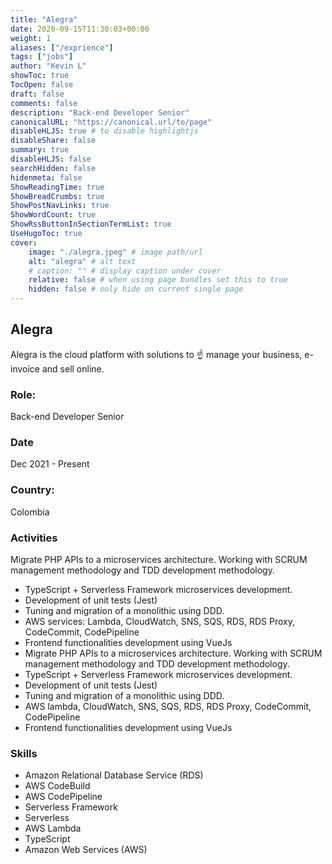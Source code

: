 ```yaml
---
title: "Alegra"
date: 2020-09-15T11:30:03+00:00
weight: 1
aliases: ["/exprience"]
tags: ["jobs"]
author: "Kevin L"
showToc: true
TocOpen: false
draft: false
comments: false
description: "Back-end Developer Senior"
canonicalURL: "https://canonical.url/to/page"
disableHLJS: true # to disable highlightjs
disableShare: false
summary: true
disableHLJS: false
searchHidden: false
hidenmeta: false
ShowReadingTime: true
ShowBreadCrumbs: true
ShowPostNavLinks: true
ShowWordCount: true
ShowRssButtonInSectionTermList: true
UseHugoToc: true
cover:
    image: "./alegra.jpeg" # image path/url
    alt: "alegra" # alt text
    # caption: "" # display caption under cover
    relative: false # when using page bundles set this to true
    hidden: false # only hide on current single page
---
```


## Alegra

Alegra is the cloud platform with solutions to ☝ manage your business, e-invoice and sell online.

### Role: 

Back-end Developer Senior

### Date

Dec 2021 - Present

### Country:

Colombia

### Activities

Migrate PHP APIs to a microservices architecture. Working with SCRUM management methodology and TDD development methodology.

- TypeScript + Serverless Framework microservices development.
- Development of unit tests (Jest)
- Tuning and migration of a monolithic using DDD.
- AWS services: Lambda, CloudWatch, SNS, SQS, RDS, RDS Proxy, CodeCommit, CodePipeline
- Frontend functionalities development using VueJs
- Migrate PHP APIs to a microservices architecture. Working with SCRUM management methodology and TDD development methodology. 
- TypeScript + Serverless Framework microservices development. 
- Development of unit tests (Jest) 
- Tuning and migration of a monolithic using DDD. 
- AWS lambda, CloudWatch, SNS, SQS, RDS, RDS Proxy, CodeCommit, CodePipeline 
- Frontend functionalities development using VueJs

### Skills

- Amazon Relational Database Service (RDS)
- AWS CodeBuild
- AWS CodePipeline
- Serverless Framework
- Serverless
- AWS Lambda
- TypeScript
- Amazon Web Services (AWS)
